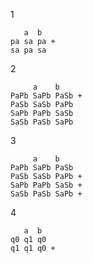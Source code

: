 1
```
   a  b 
pa sa pa +
sa pa sa
```

2
```
     a    b   
PaPb SaPb PaSb +
PaSb SaSb PaPb
SaPb PaPb SaSb
SaSb PaSb SaPb
```

3
```
     a    b   
PaPb SaPb PaSb
PaSb SaSb PaPb +
SaPb PaPb SaSb +
SaSb PaSb SaPb +
```

4
```
   a  b 
q0 q1 q0
q1 q1 q0 +
```
